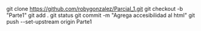 git clone https://github.com/robygonzalez/Parcial_1.git
git checkout -b "Parte1"
git add .
git status
git commit -m "Agrega accesibilidad al html"
git push --set-upstream origin Parte1